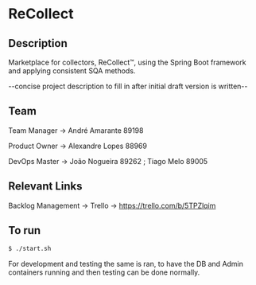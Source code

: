 # ReCollect

## Description

Marketplace for collectors, ReCollect™️, using the Spring Boot framework and applying consistent SQA methods.

--concise project description to fill in after initial draft version is written--

## Team

Team Manager ->  André Amarante 89198

Product Owner -> Alexandre Lopes 88969

DevOps Master -> João Nogueira 89262 ; Tiago Melo 89005

## Relevant Links

Backlog Management -> Trello -> https://trello.com/b/5TPZlqim

## To run
```bash
$ ./start.sh
```

For development and testing the same is ran, to have the DB and Admin containers running and then testing can be done normally.
